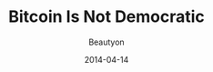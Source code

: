 ---
layout: writing
title: Bitcoin Is Not Democratic
date: 2014-04-14
categories: ['Bitcoin']
author: ['Beautyon']
excerpt: Democracy is a coercive political system where people in a geographic area are “enfranchised”. This means that they all have a “vote”, allocated one man per vote, that they can cast in “elections” where the winner of the most votes wins, and then takes “office”.
external_url: https://hackernoon.com/bitcoin-is-not-democratic-81f87158250a
---
